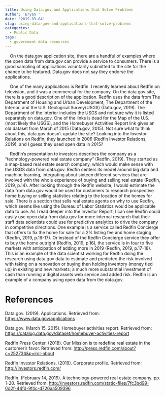 ```yaml
---
title: Using Data.gov and Applications that Solve Problems
author: 'Bryan '
date: '2019-03-04'
slug: using-data-gov-and-applications-that-solve-problems
categories:
  - Public Data
tags:
  - government data resources
---
```


&nbsp;&nbsp;&nbsp;&nbsp;On the data.gov application site, there are a handful of examples where the open data from data.gov can provide a service to consumers. There is a good sampling of applications voluntarily submitted to the site for the chance to be featured. Data.gov does not say they endorse the applications.

&nbsp;&nbsp;&nbsp;&nbsp;One of the many applications is Redfin. I recently learned about Redfin on television, and it was a commercial for the company. On the data.gov site, there is a good description of the application. Redfin uses the data from The Department of Housing and Urban Development, The Department of the Interior, and the U.S. Geological Survey(USGS) (Data.gov, 2019). The Department of the Interior includes the USGS and not sure why it is listed separately on data.gov. One of the links is dead for the Map of the U.S. (most likely the USGS), and the Homebuyer Activities Report link gives an old dataset from March of 2015 (Data.gov, 2015). Not sure what to think about this, data.gov doesn’t update the site? Looking into the Investor Relations on Redfin, they launched in 2006 (Redfin Investor Relations, 2019), and I guess they used open data in 2015?

&nbsp;&nbsp;&nbsp;&nbsp;Redfin’s presentation to investors describes the company as a “technology-powered real estate company” (Redfin, 2019). They started as a map-based real estate search company, which would make sense with the USGS data from data.gov. Redfin centers its model around big data and machine learning, integrating about sixteen different services that are involved with the whole experience of buying and selling real estate (Redfin, 2019, p.14).  After looking through the Redfin website, I would estimate the data from data.gov would be used for customers to research prospective home buying or selling statistics relating to the location of the homes for sale. There is a section that sells real estate agents on why to use Redfin, which seems like using the Bureau of Labor Statistics would be applicable data to use. As I read deeper into the Investor Report, I can see Redfin could easily use open data from data.gov for more internal research that their staff data scientists could use for predictive analytics to drive the company in competitive directions. One example is a service called Redfin Concierge that offers to fix the home for sale for a 2% listing fee and home staging (Redfin, 2019, p.16-17). Or instead of the Redfin Concierge service they offer to buy the home outright (Redfin, 2019, p.16), the service is in four to five markets with anticipation of adding more in 2019 (Redfin, 2019, p.17-18). This is an example of the data scientist working for Redfin doing the research using data.gov data to estimate and predicted the risk involved with taking on a renovation or buying then holding inventory (money tied up) in existing and new markets; a much more substantial investment of cash than running a digital assets web service and added risk. Redfin is an example of a company using open data from the data.gov.

# References

Data.gov. (2019). Applications. Retrieved from: https://www.data.gov/applications

Data.gov. (March 15, 2015). Homebuyer activities report. Retrieved from: https://catalog.data.gov/dataset/homebuyer-activities-report

Redfin Press Center. (2018). Our Mission is to redefine real estate in the customer’s favor. Retrieved from: http://press.redfin.com/about?c=252734&p=irol-about

Redfin Investor Relations. (2019). Corporate profile. Retrieved from: http://investors.redfin.com/

Redfin. (February 14, 2019). A technology-powered real estate company. pp. 1-20. Retrieved from: http://investors.redfin.com/static-files/7fc3bd99-0d2f-44fd-9f4c-d726aa509396
